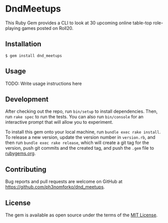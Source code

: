 # DndMeetups

This Ruby Gem provides a CLI to look at 30 upcoming online table-top role-playing games posted on Roll20.

## Installation

    $ gem install dnd_meetups

## Usage

TODO: Write usage instructions here

## Development

After checking out the repo, run `bin/setup` to install dependencies. Then, run `rake spec` to run the tests. You can also run `bin/console` for an interactive prompt that will allow you to experiment.

To install this gem onto your local machine, run `bundle exec rake install`. To release a new version, update the version number in `version.rb`, and then run `bundle exec rake release`, which will create a git tag for the version, push git commits and the created tag, and push the `.gem` file to [rubygems.org](https://rubygems.org).

## Contributing

Bug reports and pull requests are welcome on GitHub at https://github.com/ph3nomforko/dnd_meetups.

## License

The gem is available as open source under the terms of the [MIT License](https://opensource.org/licenses/MIT).
